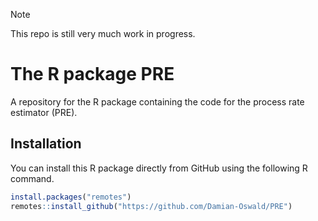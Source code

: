 > [!NOTE]  
> This repo is still very much work in progress.

The R package PRE
=================

A repository for the R package containing the code for the process rate estimator (PRE).

## Installation

You can install this R package directly from GitHub using the following R command.

```r
install.packages("remotes")remotes::install_github("https://github.com/Damian-Oswald/PRE")
```